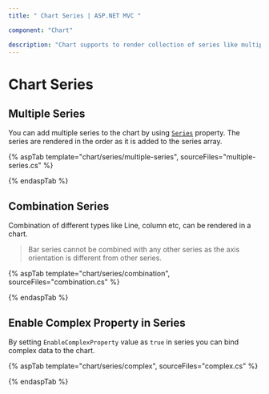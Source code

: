 ```yaml
---
title: " Chart Series | ASP.NET MVC "

component: "Chart"

description: "Chart supports to render collection of series like multiple series or combination series."
---
```


# Chart Series

## Multiple Series

You can add multiple series to the chart by using [`Series`](https://help.syncfusion.com/cr/aspnetmvc-js2/Syncfusion.EJ2.Charts.ChartSeries.html) property.
The series are rendered in the order as it is added to the series array.

{% aspTab template="chart/series/multiple-series", sourceFiles="multiple-series.cs" %}

{% endaspTab %}

## Combination Series

Combination of different types like Line, column etc, can be rendered in a chart.

>Bar series cannot be combined with any other series as the axis orientation is different from other series.

{% aspTab template="chart/series/combination", sourceFiles="combination.cs" %}

{% endaspTab %}

## Enable Complex Property in Series

By setting `EnableComplexProperty` value as `true` in series you can bind complex data to the chart.

{% aspTab template="chart/series/complex", sourceFiles="complex.cs" %}

{% endaspTab %}